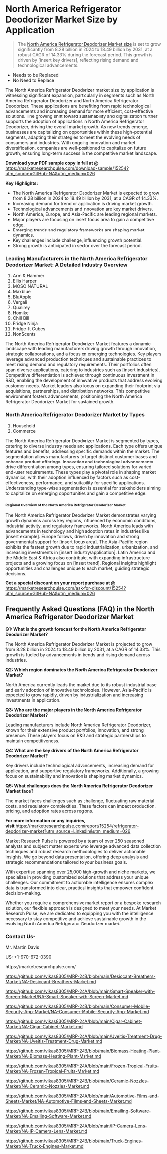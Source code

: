 <h1>North America Refrigerator Deodorizer Market&nbsp;Size by Application</h1><blockquote><p>The <a href="https://marketresearchpulse.com/download-sample/15254?utm_source=GitHub-NA&amp;utm_medium=026">North America Refrigerator Deodorizer Market size</a> is set to grow significantly from 8.28 billion in 2024 to 18.49 billion by 2031, at a robust CAGR of 14.33% during the forecast period. This growth is driven by [insert key drivers], reflecting rising demand and technological advancements.</p></blockquote><ul><li>Needs to be Replaced<li> No Need to Replace</li></ul><p>The North America Refrigerator Deodorizer market size by application is witnessing significant expansion, particularly in segments such as North America Refrigerator Deodorizer and North America Refrigerator Deodorizer. These applications are benefiting from rapid technological advancements and increasing demand for more efficient, cost-effective solutions. The growing shift toward sustainability and digitalization further supports the adoption of applications in North America Refrigerator Deodorizer, driving the overall market growth. As new trends emerge, businesses are capitalizing on opportunities within these high-potential segments, adapting their strategies to meet the evolving needs of consumers and industries. With ongoing innovation and market diversification, companies are well-positioned to capitalize on future growth, ensuring long-term success in the competitive market landscape.</p><p><strong>Download your PDF sample copy in full at @ </strong><a href="https://marketresearchpulse.com/download-sample/15254?utm_source=GitHub-NA&amp;utm_medium=026">https://marketresearchpulse.com/download-sample/15254?utm_source=GitHub-NA&amp;utm_medium=026</a></p><p><strong>Key Highlights: </strong></p><ul><li>The North America Refrigerator Deodorizer Market is expected to grow from 8.28 billion in 2024 to 18.49 billion by 2031, at a CAGR of 14.33%.</li><li>Increasing demand for trend or application is driving market growth.</li><li>Technological advancements and innovation are key market drivers.</li><li>North America, Europe, and Asia-Pacific are leading regional markets.</li><li>Major players are focusing on insert focus area to gain a competitive edge.</li><li>Emerging trends and regulatory frameworks are shaping market dynamics.</li><li>Key challenges include challenge, influencing growth potential.</li><li>Strong growth is anticipated in sector over the forecast period.</li></ul><h3>Leading Manufacturers in the North America Refrigerator Deodorizer Market: A Detailed Industry Overview</h3><ol><li>Arm & Hammer</li><li>Ellis Harper</li><li>MOSO NATURAL</li><li>Maxblue</li><li>BluApple</li><li>Vergali</li><li>Qualirey</li><li>Homike</li><li>Chill Bill</li><li>Fridge Ninja</li><li>Fridge-It Cubes</li><li>NonScents</li></ol><div class="flex max-w-full flex-col flex-grow"><div class="min-h-8 text-message flex w-full flex-col items-end gap-2 whitespace-normal break-words [.text-message+&amp;]:mt-5" dir="auto" data-message-author-role="assistant" data-message-id="fd8432e4-4910-450d-b182-61b7bfb0a01f" data-message-model-slug="gpt-4o"><div class="flex w-full flex-col gap-1 empty:hidden first:pt-[3px]"><div class="markdown prose w-full break-words dark:prose-invert light"><p>The North America Refrigerator Deodorizer Market features a dynamic landscape with leading manufacturers driving growth through innovation, strategic collaborations, and a focus on emerging technologies. Key players leverage advanced production techniques and sustainable practices to meet rising demand and regulatory requirements. Their portfolios often span diverse applications, catering to industries such as [insert industries]. Competitive differentiation is achieved through continuous investment in R&amp;D, enabling the development of innovative products that address evolving customer needs. Market leaders also focus on expanding their footprint via acquisitions, partnerships, and distribution networks. This competitive environment fosters advancements, positioning the North America Refrigerator Deodorizer Market for sustained growth.</p></div></div></div></div><h3>North America Refrigerator Deodorizer Market by Types</h3><ol><li>Household<li> Commerce</li></ol><div class="flex max-w-full flex-col flex-grow"><div class="min-h-8 text-message flex w-full flex-col items-end gap-2 whitespace-normal break-words [.text-message+&amp;]:mt-5" dir="auto" data-message-author-role="assistant" data-message-id="084470be-0bb7-4664-bddf-5156b4f41249" data-message-model-slug="gpt-4o-mini"><div class="flex w-full flex-col gap-1 empty:hidden first:pt-[3px]"><div class="markdown prose w-full break-words dark:prose-invert light"><p>The North America Refrigerator Deodorizer Market is segmented by types, catering to diverse industry needs and applications. Each type offers unique features and benefits, addressing specific demands within the market. The segmentation allows manufacturers to target distinct customer bases and enhance product offerings. Innovation and technological advancements drive differentiation among types, ensuring tailored solutions for varied end-user requirements. These types play a pivotal role in shaping market dynamics, with their adoption influenced by factors such as cost-effectiveness, performance, and suitability for specific applications. Understanding type-wise segmentation is essential for stakeholders aiming to capitalize on emerging opportunities and gain a competitive edge.</p></div></div></div></div><h3><span style="font-size: 11px;">Regional Overview of the North America Refrigerator Deodorizer Market</span></h3><div class="flex max-w-full flex-col flex-grow"><div class="min-h-8 text-message flex w-full flex-col items-end gap-2 whitespace-normal break-words [.text-message+&amp;]:mt-5" dir="auto" data-message-author-role="assistant" data-message-id="e9038762-ce64-4e30-91c9-9bd413514231" data-message-model-slug="gpt-4o-mini"><div class="flex w-full flex-col gap-1 empty:hidden first:pt-[3px]"><div class="markdown prose w-full break-words dark:prose-invert light"><p>The North America Refrigerator Deodorizer Market demonstrates varying growth dynamics across key regions, influenced by economic conditions, industrial activity, and regulatory frameworks. North America leads with advancements in technology and high adoption rates in industries like [insert example]. Europe follows, driven by innovation and strong governmental support for [insert focus area]. The Asia-Pacific region exhibits the fastest growth due to rapid industrialization, urbanization, and increasing investments in [insert industry/application]. Latin America and the Middle East &amp; Africa also contribute, with expanding infrastructure projects and a growing focus on [insert trend]. Regional insights highlight opportunities and challenges unique to each market, guiding strategic decisions.</p></div></div></div></div><p><strong>Get a special discount on your report purchase at @ </strong><a href="https://marketresearchpulse.com/ask-for-discount/15254?utm_source=GitHub-NA&amp;utm_medium=026">https://marketresearchpulse.com/ask-for-discount/15254?utm_source=GitHub-NA&amp;utm_medium=026</a></p><h2>Frequently Asked Questions (FAQ) in the North America Refrigerator Deodorizer Market</h2><p><strong>Q1: What is the growth forecast for the North America Refrigerator Deodorizer Market?</strong></p><p>The North America Refrigerator Deodorizer Market is projected to grow from 8.28 billion in 2024 to 18.49 billion by 2031, at a CAGR of 14.33%. This growth is fueled by advancements in trends and rising demand across industries.</p><p><strong>Q2: Which region dominates the North America Refrigerator Deodorizer Market?</strong></p><p>North America currently leads the market due to its robust industrial base and early adoption of innovative technologies. However, Asia-Pacific is expected to grow rapidly, driven by industrialization and increasing investments in application.</p><p><strong>Q3: Who are the major players in the North America Refrigerator Deodorizer Market?</strong></p><p>Leading manufacturers include North America Refrigerator Deodorizer, known for their extensive product portfolios, innovation, and strong presence. These players focus on R&amp;D and strategic partnerships to maintain competitiveness.</p><p><strong>Q4: What are the key drivers of the North America Refrigerator Deodorizer Market?</strong></p><p>Key drivers include technological advancements, increasing demand for application, and supportive regulatory frameworks. Additionally, a growing focus on sustainability and innovation is shaping market dynamics.</p><p><strong>Q5: What challenges does the North America Refrigerator Deodorizer Market face?</strong></p><p>The market faces challenges such as challenge, fluctuating raw material costs, and regulatory complexities. These factors can impact production, pricing, and adoption rates across regions.</p><p><strong>For more information or any inquiries, visit&nbsp;</strong><a href="https://marketresearchpulse.com/report/15254/refrigerator-deodorizer-market?utm_source=Linkedin&utm_medium=026">https://marketresearchpulse.com/report/15254/refrigerator-deodorizer-market?utm_source=Linkedin&utm_medium=026</a></p><p>Market Research Pulse is powered by a team of over 250 seasoned analysts and subject matter experts who leverage advanced data collection techniques and robust research methodologies to deliver actionable insights. We go beyond data presentation, offering deep analysis and strategic recommendations tailored to your business goals.</p><p>With expertise spanning over 25,000 high-growth and niche markets, we specialize in providing customized solutions that address your unique challenges. Our commitment to actionable intelligence ensures complex data is transformed into clear, practical insights that empower confident decision-making.</p><p>Whether you require a comprehensive market report or a bespoke research solution, our flexible approach is designed to meet your needs. At Market Research Pulse, we are dedicated to equipping you with the intelligence necessary to stay competitive and achieve sustainable growth in the evolving North America Refrigerator Deodorizer market.</p><h3><strong>Contact Us-</strong></h3><p>Mr. Martin Davis</p><p>US: +1-970-672-0390</p><p>https://marketresearchpulse.com/</p><p><a href="https://github.com/vikas8305/MRP-24B/blob/main/Desiccant-Breathers-Market/NA-Desiccant-Breathers-Market.md">https://github.com/vikas8305/MRP-24B/blob/main/Desiccant-Breathers-Market/NA-Desiccant-Breathers-Market.md</a></p><p><a href="https://github.com/vikas8305/MRP-24A/blob/main/Smart-Speaker-with-Screen-Market/NA-Smart-Speaker-with-Screen-Market.md">https://github.com/vikas8305/MRP-24A/blob/main/Smart-Speaker-with-Screen-Market/NA-Smart-Speaker-with-Screen-Market.md</a></p><p><a href="https://github.com/vikas8305/MRP-24B/blob/main/Consumer-Mobile-Security-App-Market/NA-Consumer-Mobile-Security-App-Market.md">https://github.com/vikas8305/MRP-24B/blob/main/Consumer-Mobile-Security-App-Market/NA-Consumer-Mobile-Security-App-Market.md</a></p><p><a href="https://github.com/vikas8305/MRP-24A/blob/main/Cigar-Cabinet-Market/NA-Cigar-Cabinet-Market.md">https://github.com/vikas8305/MRP-24A/blob/main/Cigar-Cabinet-Market/NA-Cigar-Cabinet-Market.md</a></p><p><a href="https://github.com/vikas8305/MRP-24A/blob/main/Uveitis-Treatment-Drug-Market/NA-Uveitis-Treatment-Drug-Market.md">https://github.com/vikas8305/MRP-24A/blob/main/Uveitis-Treatment-Drug-Market/NA-Uveitis-Treatment-Drug-Market.md</a></p><p><a href="https://github.com/vikas8305/MRP-24B/blob/main/Biomass-Heating-Plant-Market/NA-Biomass-Heating-Plant-Market.md">https://github.com/vikas8305/MRP-24B/blob/main/Biomass-Heating-Plant-Market/NA-Biomass-Heating-Plant-Market.md</a></p><p><a href="https://github.com/vikas8305/MRP-24A/blob/main/Frozen-Tropical-Fruits-Market/NA-Frozen-Tropical-Fruits-Market.md">https://github.com/vikas8305/MRP-24A/blob/main/Frozen-Tropical-Fruits-Market/NA-Frozen-Tropical-Fruits-Market.md</a></p><p><a href="https://github.com/vikas8305/MRP-24B/blob/main/Ceramic-Nozzles-Market/NA-Ceramic-Nozzles-Market.md">https://github.com/vikas8305/MRP-24B/blob/main/Ceramic-Nozzles-Market/NA-Ceramic-Nozzles-Market.md</a></p><p><a href="https://github.com/vikas8305/MRP-24A/blob/main/Automotive-Films-and-Sheets-Market/NA-Automotive-Films-and-Sheets-Market.md">https://github.com/vikas8305/MRP-24A/blob/main/Automotive-Films-and-Sheets-Market/NA-Automotive-Films-and-Sheets-Market.md</a></p><p><a href="https://github.com/vikas8305/MRP-24B/blob/main/Emailing-Software-Market/NA-Emailing-Software-Market.md">https://github.com/vikas8305/MRP-24B/blob/main/Emailing-Software-Market/NA-Emailing-Software-Market.md</a></p><p><a href="https://github.com/vikas8305/MRP-24A/blob/main/IP-Camera-Lens-Market/NA-IP-Camera-Lens-Market.md">https://github.com/vikas8305/MRP-24A/blob/main/IP-Camera-Lens-Market/NA-IP-Camera-Lens-Market.md</a></p><p><a href="https://github.com/vikas8305/MRP-24B/blob/main/Truck-Engines-Market/NA-Truck-Engines-Market.md">https://github.com/vikas8305/MRP-24B/blob/main/Truck-Engines-Market/NA-Truck-Engines-Market.md</a></p>
